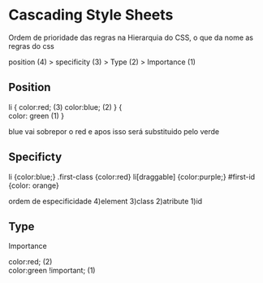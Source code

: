 # Cascading Style Sheets

Ordem de prioridade das regras na Hierarquia do CSS, o que da nome as regras do css

position (4) > specificity (3) > Type (2) > Importance (1)

## Position

li {
color:red; (3)
color:blue; (2)
}
{  
color: green (1)
}

blue vai sobrepor o red
e apos isso será substituido pelo verde

## Specificty

li {color:blue;}
.first-class {color:red}
li[draggable] {color:purple;}
#first-id {color: orange}

ordem de especificidade
4)element
3)class
2)atribute
1)id

## Type

<link rel="stylesheet" href="./style.css>
<style> </style>
 (3)external
 (2)internal
 (1)inline

## Importance

color:red; (2)  
color:green !important; (1)
